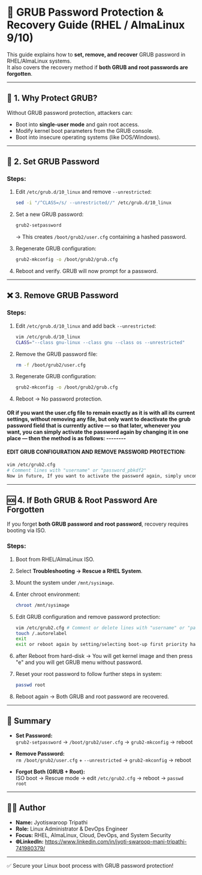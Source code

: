 # 🔐 GRUB Password Protection & Recovery Guide (RHEL / AlmaLinux 9/10)

This guide explains how to **set, remove, and recover** GRUB password in RHEL/AlmaLinux systems.  
It also covers the recovery method if **both GRUB and root passwords are forgotten**.

---

## 🚀 1. Why Protect GRUB?

Without GRUB password protection, attackers can:
- Boot into **single-user mode** and gain root access.
- Modify kernel boot parameters from the GRUB console.
- Boot into insecure operating systems (like DOS/Windows).

---

## 🔑 2. Set GRUB Password

### Steps:
1. Edit `/etc/grub.d/10_linux` and remove `--unrestricted`:
   ```bash
   sed -i "/^CLASS=/s/ --unrestricted//" /etc/grub.d/10_linux
   ```

2. Set a new GRUB password:
   ```bash
   grub2-setpassword
   ```
   → This creates `/boot/grub2/user.cfg` containing a hashed password.

3. Regenerate GRUB configuration:
   ```bash
   grub2-mkconfig -o /boot/grub2/grub.cfg
   ```

4. Reboot and verify. GRUB will now prompt for a password.

---

## ❌ 3. Remove GRUB Password

### Steps:
1. Edit `/etc/grub.d/10_linux` and add back `--unrestricted`:
   ```bash
   vim /etc/grub.d/10_linux
   CLASS="--class gnu-linux --class gnu --class os --unrestricted"
   ```

2. Remove the GRUB password file:
   ```bash
   rm -f /boot/grub2/user.cfg
   ```

3. Regenerate GRUB configuration:
   ```bash
   grub2-mkconfig -o /boot/grub2/grub.cfg
   ```

4. Reboot → No password protection.

#### OR if you want the user.cfg file to remain exactly as it is with all its current settings, without removing any file, but only want to deactivate the grub password field that is currently active — so that later, whenever you want, you can simply activate the password again by changing it in one place — then the method is as follows: --------
####  EDIT GRUB CONFIGURATION AND REMOVE PASSWORD PROTECTION:
   ```bash
   vim /etc/grub2.cfg
   # Comment lines with "username" or "password_pbkdf2"
   Now in future, If you want to activate the password again, simply uncomment this line of code — that’s it.
   ```



---

## 🆘 4. If Both GRUB & Root Password Are Forgotten

If you forget **both GRUB password and root password**, recovery requires booting via ISO.

### Steps:
1. Boot from RHEL/AlmaLinux ISO.  
2. Select **Troubleshooting → Rescue a RHEL System**.  
3. Mount the system under `/mnt/sysimage`.  
4. Enter chroot environment:
   ```bash
   chroot /mnt/sysimage
   ```

5. Edit GRUB configuration and remove password protection:
   ```bash
   vim /etc/grub2.cfg # Comment or delete lines with "username" or "password_pbkdf2"
   touch /.autorelabel
   exit
   exit or reboot again by setting/selecting boot-up first priority hard-disk from BIOS boot menu Because your system was currently booted from the ISO image…
   ```

6. after Reboot from hard-disk → You will get kernel image and then press "e" and you will get GRUB menu without password.  
7. Reset your root password to follow further steps in system:
   ```bash
   passwd root
   ```

8. Reboot again → Both GRUB and root password are recovered.

---

## 📌 Summary

- **Set Password:**  
  `grub2-setpassword` → `/boot/grub2/user.cfg` → `grub2-mkconfig` → reboot  

- **Remove Password:**  
  `rm /boot/grub2/user.cfg` + `--unrestricted` → `grub2-mkconfig` → reboot  

- **Forgot Both (GRUB + Root):**  
  ISO boot → Rescue mode → edit `/etc/grub2.cfg` → reboot → `passwd root`  

---

## 👨‍💻 Author

- **Name:** Jyotiswaroop Tripathi  
- **Role:** Linux Administrator & DevOps Engineer  
- **Focus:** RHEL, AlmaLinux, Cloud, DevOps, and System Security
- **🌐LinkedIn:** https://www.linkedin.com/in/jyoti-swaroop-mani-tripathi-741980379/
  

---

✅ Secure your Linux boot process with GRUB password protection!  

